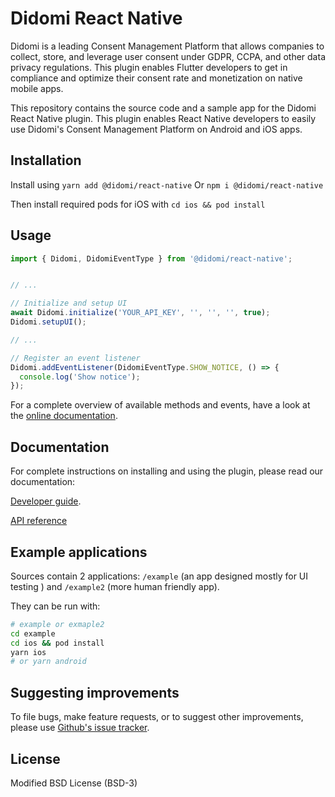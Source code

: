# Didomi React Native

Didomi is a leading Consent Management Platform that allows companies to collect, store, and leverage user consent under GDPR, CCPA, and other data privacy regulations. This plugin enables Flutter developers to get in compliance and optimize their consent rate and monetization on native mobile apps.

This repository contains the source code and a sample app for the Didomi React Native plugin. This plugin enables React Native developers to easily use Didomi's Consent Management Platform on Android and iOS apps.

## Installation

Install using ``yarn add @didomi/react-native``
Or ``npm i @didomi/react-native``

Then install required pods for iOS with ``cd ios && pod install``



## Usage

```js
import { Didomi, DidomiEventType } from '@didomi/react-native';


// ...

// Initialize and setup UI
await Didomi.initialize('YOUR_API_KEY', '', '', '', true);
Didomi.setupUI();

// ...

// Register an event listener
Didomi.addEventListener(DidomiEventType.SHOW_NOTICE, () => {
  console.log('Show notice');
});

```

For a complete overview of available methods and events, have a look at the [online documentation](https://developers.didomi.io/cmp/react-native).

## Documentation

For complete instructions on installing and using the plugin, please read our documentation:

[Developer guide](https://developers.didomi.io/cmp/react-native).

[API reference](https://developers.didomi.io/cmp/react-native/reference)

## Example applications

Sources contain 2 applications: ``/example`` (an app designed mostly for UI testing ) and ``/example2`` (more human friendly app).

They can be run with:

```bash
# example or exmaple2
cd example
cd ios && pod install
yarn ios
# or yarn android
```



## Suggesting improvements

To file bugs, make feature requests, or to suggest other improvements, please use [Github's issue tracker](https://github.com/didomi/reat-native/issues).

## License

Modified BSD License (BSD-3)
